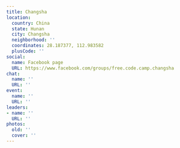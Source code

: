 ```yaml
---
title: Changsha
location:
  country: China
  state: Hunan
  city: Changsha
  neighborhood: ''
  coordinates: 28.187377, 112.983582
  plusCode: ''
social:
  name: Facebook page
  URL: https://www.facebook.com/groups/free.code.camp.changsha
chat:
  name: ''
  URL: ''
event:
  name: ''
  URL: ''
leaders:
- name: ''
  URL: ''
photos:
  old: ''
  cover: ''
---
```

